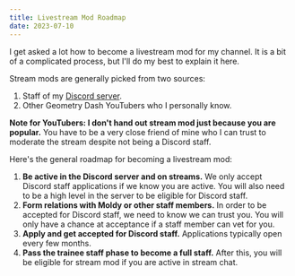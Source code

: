 ```yaml
---
title: Livestream Mod Roadmap
date: 2023-07-10
---
```


I get asked a lot how to become a livestream mod for my channel. It is a bit of a complicated process, but I'll do my best to explain it here.

Stream mods are generally picked from two sources:

1. Staff of my [Discord server](https://discord.gg/PqTUgx6).
2. Other Geometry Dash YouTubers who I personally know.

**Note for YouTubers: I don't hand out stream mod just because you are popular.** You have to be a very close friend of mine who I can trust to moderate the stream despite not being a Discord staff.

Here's the general roadmap for becoming a livestream mod:

1. **Be active in the Discord server and on streams.** We only accept Discord staff applications if we know you are active. You will also need to be a high level in the server to be eligible for Discord staff.
2. **Form relations with Moldy or other staff members.** In order to be accepted for Discord staff, we need to know we can trust you. You will only have a chance at acceptance if a staff member can vet for you.
3. **Apply and get accepted for Discord staff.** Applications typically open every few months.
4. **Pass the trainee staff phase to become a full staff.** After this, you will be eligible for stream mod if you are active in stream chat.